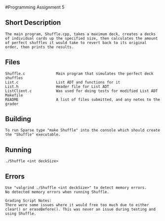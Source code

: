 #Programming Assignment 5

## Short Description
    The main program, Shuffle.cpp, takes a maximum deck, creates a decks of individual cards up the specified size, then calculates the amount of perfect shuffles it would take to revert back to its original order, then prints the results.

## Files
    Shuffle.c              Main program that simulates the perfect deck shuffles
    List.c                 List ADT and functions for it
    List.h                 Header file for List ADT
    ListClient.c           Was used for doing tests for modified List ADT
    Makefile
    README                 A list of files submitted, and any notes to the grader

## Building
    To run Sparse type "make Shuffle" into the console which should create the "Shuffle" executable.

## Running
    ./Shuffle <int deckSize>

## Errors
    Use "valgrind ./Shuffle <int deckSize>" to detect memory errors.
    No detected memory errors when running Shuffle.

    Grading Script Notes:
    There were some issues where it would free too much due to either clear() or eraseBefore(). This was never an issue during testing and using Shuffle.